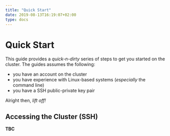 ```yaml
---
title: "Quick Start"
date: 2019-08-13T16:19:07+02:00
type: docs
---
```


Quick Start
===========

This guide provides a _quick-n-dirty_ series of steps to get you started on the
cluster. The guides assumes the following:

 * you have an account on the cluster
 * you have experience with Linux-based systems (_especially_ the command line)
 * you have a SSH public-private key pair

Alright then, _lift off!_

Accessing the Cluster (SSH)
---------------------------

__TBC__

